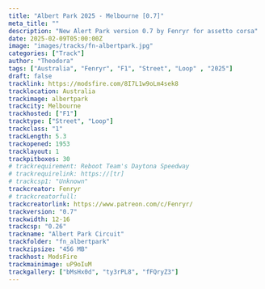 ```yaml
---
title: "Albert Park 2025 - Melbourne [0.7]"
meta_title: ""
description: "New Alert Park version 0.7 by Fenryr for assetto corsa"
date: 2025-02-09T05:00:00Z
image: "images/tracks/fn-albertpark.jpg"
categories: ["Track"]
author: "Theodora"
tags: ["Australia", "Fenryr", "F1", "Street", "Loop" , "2025"]
draft: false
tracklink: https://modsfire.com/8I7L1w9oLm4sek8
tracklocation: Australia
trackimage: albertpark
trackcity: Melbourne
trackhosted: ["F1"]
tracktype: ["Street", "Loop"]
trackclass: "1" 
trackLength: 5.3
trackopened: 1953
tracklayout: 1
trackpitboxes: 30
# trackrequirement: Reboot Team's Daytona Speedway
# trackrequirelink: https://[tr]
# trackcsp1: "Unknown"
trackcreator: Fenryr
# trackcreatorfull: 
trackcreatorlink: https://www.patreon.com/c/Fenryr/
trackversion: "0.7"
trackwidth: 12-16
trackcsp: "0.26"
trackname: "Albert Park Circuit"
trackfolder: "fn_albertpark"
trackzipsize: "456 MB"
trackhost: ModsFire
trackmainimage: uP9oIuM
trackgallery: ["bMsHx0d", "ty3rPL8", "fFQryZ3"]
---
```

